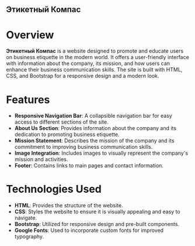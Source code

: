 ## Этикетный Компас

# Overview
**Этикетный Компас** is a website designed to promote and educate users on business etiquette in the modern world. It offers a user-friendly interface with information about the company, its mission, and how users can enhance their business communication skills. The site is built with HTML, CSS, and Bootstrap for a responsive design and a modern look.

# Features
- **Responsive Navigation Bar**: A collapsible navigation bar for easy access to different sections of the site.
- **About Us Section**: Provides information about the company and its dedication to promoting business etiquette.
- **Mission Statement**: Describes the mission of the company and its commitment to improving business communication skills.
- **Image Integration**: Includes images to visually represent the company's mission and activities.
- **Footer**: Contains links to main pages and contact information.

# Technologies Used
- **HTML**: Provides the structure of the website.
- **CSS**: Styles the website to ensure it is visually appealing and easy to navigate.
- **Bootstrap**: Utilized for responsive design and pre-built components.
- **Google Fonts**: Used to incorporate custom fonts for improved typography.
